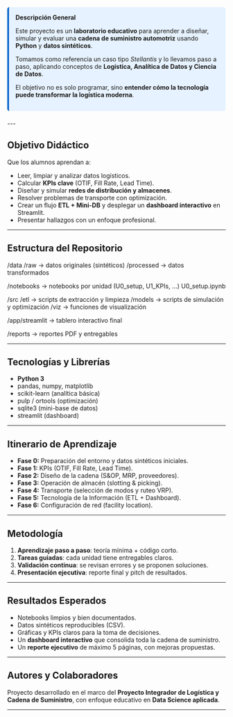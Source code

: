 <div style="background-color: #e6f2ff; padding: 15px; border-radius: 5px; border-left: 4px solid #0066cc; margin-bottom: 20px;"> <strong>Descripción General</strong> <p>Este proyecto es un <strong>laboratorio educativo</strong> para aprender a diseñar, simular y evaluar una <strong>cadena de suministro automotriz</strong> usando <strong>Python</strong> y <strong>datos sintéticos</strong>.</p> <p>Tomamos como referencia un caso tipo <em>Stellantis</em> y lo llevamos paso a paso, aplicando conceptos de <strong>Logística, Analítica de Datos y Ciencia de Datos</strong>.</p> <p>El objetivo no es solo programar, sino <strong>entender cómo la tecnología puede transformar la logística moderna</strong>.</p> </div>
---

##  Objetivo Didáctico
Que los alumnos aprendan a:
- Leer, limpiar y analizar datos logísticos.
- Calcular **KPIs clave** (OTIF, Fill Rate, Lead Time).
- Diseñar y simular **redes de distribución y almacenes**.
- Resolver problemas de transporte con optimización.
- Crear un flujo **ETL + Mini-DB** y desplegar un **dashboard interactivo** en Streamlit.
- Presentar hallazgos con un enfoque profesional.

---

##  Estructura del Repositorio
/data
/raw → datos originales (sintéticos)
/processed → datos transformados

/notebooks → notebooks por unidad (U0_setup, U1_KPIs, ...)
U0_setup.ipynb

/src
/etl → scripts de extracción y limpieza
/models → scripts de simulación y optimización
/viz → funciones de visualización

/app/streamlit → tablero interactivo final

/reports → reportes PDF y entregables

---

##  Tecnologías y Librerías
- **Python 3**
- pandas, numpy, matplotlib  
- scikit-learn (analítica básica)  
- pulp / ortools (optimización)  
- sqlite3 (mini-base de datos)  
- streamlit (dashboard)  

---

##  Itinerario de Aprendizaje
- **Fase 0:** Preparación del entorno y datos sintéticos iniciales.
- **Fase 1:** KPIs (OTIF, Fill Rate, Lead Time).
- **Fase 2:** Diseño de la cadena (S&OP, MRP, proveedores).
- **Fase 3:** Operación de almacén (slotting & picking).
- **Fase 4:** Transporte (selección de modos y ruteo VRP).
- **Fase 5:** Tecnología de la Información (ETL + Dashboard).
- **Fase 6:** Configuración de red (facility location).

---

##  Metodología
1. **Aprendizaje paso a paso**: teoría mínima + código corto.  
2. **Tareas guiadas**: cada unidad tiene entregables claros.  
3. **Validación continua**: se revisan errores y se proponen soluciones.  
4. **Presentación ejecutiva**: reporte final y pitch de resultados.

---

##  Resultados Esperados
- Notebooks limpios y bien documentados.  
- Datos sintéticos reproducibles (CSV).  
- Gráficas y KPIs claros para la toma de decisiones.  
- Un **dashboard interactivo** que consolida toda la cadena de suministro.  
- Un **reporte ejecutivo** de máximo 5 páginas, con mejoras propuestas.  

---

##  Autores y Colaboradores
Proyecto desarrollado en el marco del **Proyecto Integrador de Logística y Cadena de Suministro**, con enfoque educativo en **Data Science aplicada**.

---


